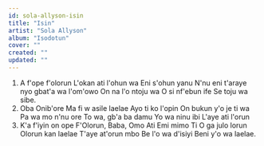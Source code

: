 ```yaml
---
id: sola-allyson-isin
title: "Isin"
artist: "Sola Allyson"
album: "Isodotun"
cover: ""
created: ""
updated: ""
---
```


1. A f'ope f'olorun
L'okan ati l'ohun wa
Eni s'ohun yanu
N'nu eni t'araye nyo
gbat'a wa l'om'owo
On na l'o ntoju wa
O si nf'ebun ife
Se toju wa sibe.
2. Oba Onib'ore
Ma fi w asile laelae
Ayo ti ko l'opin
On bukun y'o je ti wa
Pa wa mo n'nu ore
To wa, gb'a ba damu
Yo wa ninu ibi
L'aye ati l'orun
3. K'a f'iyin on ope
F'Olorun, Baba, Omo
Ati Emi mimo
Ti O ga julo lorun
Olorun kan laelae
T'aye at'orun mbo
Be l'o wa d'isiyi
Beni y'o wa laelae.